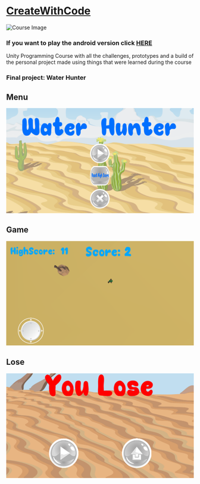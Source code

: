 # [CreateWithCode](https://learn.unity.com/course/create-with-code)
![Course Image](https://connect-prd-cdn.unity.com/20190606/learn/images/fdc7b412-a147-44dd-b924-dcf3a07fa235_course1080pBanner__1_.png.200x0x1.webp)


### If you want to play the android version click [HERE](https://play.google.com/store/apps/details?id=com.DiamountStd.AcquaChaser)

Unity Programming Course with all the challenges, prototypes and a build of the personal project made using things that were learned during the course

### Final project: Water Hunter

## Menu
![Menu](https://raw.githubusercontent.com/Jonattaz/CreateWithCode/main/ProjectMobileBuild/Images/Menu.png)

## Game
![Game](https://raw.githubusercontent.com/Jonattaz/CreateWithCode/main/ProjectMobileBuild/Images/Game.png)

## Lose
![Lose](https://raw.githubusercontent.com/Jonattaz/CreateWithCode/main/ProjectMobileBuild/Images/Lose.png)
